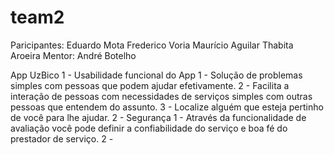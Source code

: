 # team2

Paricipantes:
Eduardo Mota
Frederico Voria
Maurício Aguilar
Thabita Aroeira
Mentor: André Botelho


App UzBico
1 - Usabilidade funcional do App
	1 - Solução de problemas simples com pessoas que podem ajudar efetivamente.
	2 - Facilita a interação de pessoas com necessidades de serviços simples com outras pessoas que entendem do assunto.
	3 - Localize alguém que esteja pertinho de você para lhe ajudar.
2 - Segurança
	1 - Através da funcionalidade de avaliação você pode definir a confiabilidade do serviço e boa fé do prestador de serviço.
	2 - 
